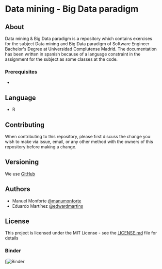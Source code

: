 # Data mining - Big Data paradigm

## About

Data mining & Big Data paradigm is a repository which contains exercises for the subject Data mining and Big Data paradigm of Software Engineer Bachelor's Degree at Universidad Complutense Madrid.
The documentation has been written in spanish because of a language constraint in the assignment for the subject as some classes at the code.

### Prerequisites

-

## Language

* R

## Contributing

When contributing to this repository, please first discuss the change you wish to make via issue, email, or any other method with the owners of this repository before making a change.

## Versioning

We use [GitHub](https://github.com)

## Authors

* Manuel Monforte  [@manumonforte](https://github.com/manumonforte)
* Eduardo Martínez [@edwardmartins](https://github.com/edwardmartins)

## License

This project is licensed under the MIT License - see the [LICENSE.md](LICENSE.md) file for details

### Binder

[![Binder](https://hub.mybinder.org/user/manumonforte-da-bigdataparadigm-z4yae54i/notebooks/Estudio.ipynb)
